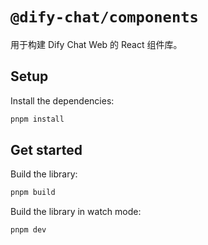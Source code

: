 # `@dify-chat/components`

用于构建 Dify Chat Web 的 React 组件库。

## Setup

Install the dependencies:

```bash
pnpm install
```

## Get started

Build the library:

```bash
pnpm build
```

Build the library in watch mode:

```bash
pnpm dev
```
